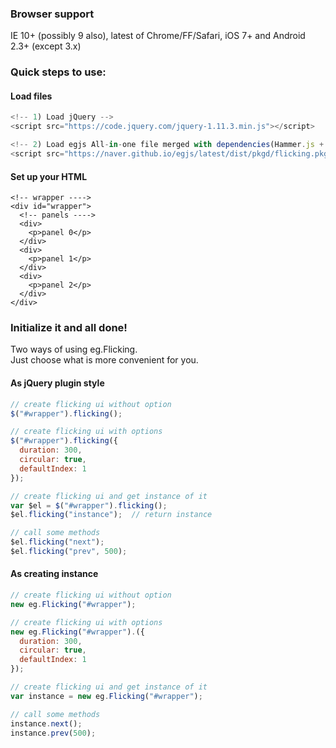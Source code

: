 ### Browser support
IE 10+ (possibly 9 also), latest of Chrome/FF/Safari, iOS 7+ and Android 2.3+ (except 3.x)

### Quick steps to use:
#### Load files

```javascript
<!-- 1) Load jQuery -->
<script src="https://code.jquery.com/jquery-1.11.3.min.js"></script>

<!-- 2) Load egjs All-in-one file merged with dependencies(Hammer.js + egjs components) -->
<script src="https://naver.github.io/egjs/latest/dist/pkgd/flicking.pkgd.min.js"></script>
```

#### Set up your HTML

```markup
<!-- wrapper ---->
<div id="wrapper">
  <!-- panels ---->
  <div>
    <p>panel 0</p>
  </div>
  <div>
    <p>panel 1</p>
  </div>
  <div>
    <p>panel 2</p>
  </div>
</div>
```

### Initialize it and all done!
Two ways of using eg.Flicking.<br>
Just choose what is more convenient for you.

#### As jQuery plugin style

```javascript
// create flicking ui without option
$("#wrapper").flicking();

// create flicking ui with options
$("#wrapper").flicking({
  duration: 300,
  circular: true,
  defaultIndex: 1
});

// create flicking ui and get instance of it
var $el = $("#wrapper").flicking();
$el.flicking("instance");  // return instance

// call some methods
$el.flicking("next");
$el.flicking("prev", 500);
```

#### As creating instance
```javascript
// create flicking ui without option
new eg.Flicking("#wrapper");

// create flicking ui with options
new eg.Flicking("#wrapper").({
  duration: 300,
  circular: true,
  defaultIndex: 1
});

// create flicking ui and get instance of it
var instance = new eg.Flicking("#wrapper");

// call some methods
instance.next();
instance.prev(500);
```